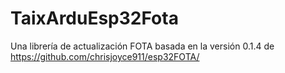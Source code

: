 # TaixArduEsp32Fota

Una librería de actualización FOTA basada en la versión 0.1.4 de https://github.com/chrisjoyce911/esp32FOTA/